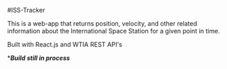 
#ISS-Tracker

This is a web-app that returns position, velocity, and other related information about the International Space Station for a given point in time. 

Built with React.js and WTIA REST API's

****Build still in process***
